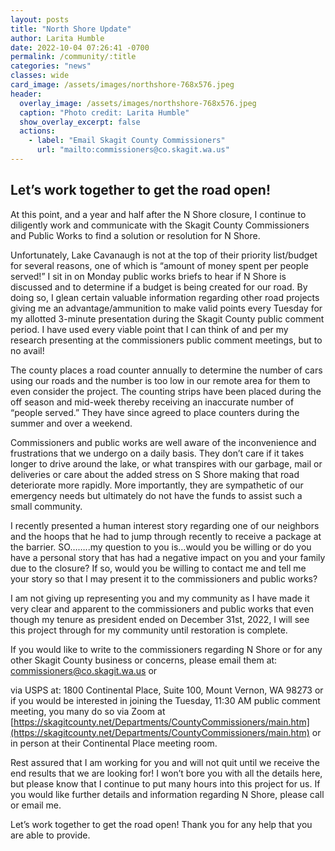 ```yaml
---
layout: posts
title: "North Shore Update"
author: Larita Humble
date: 2022-10-04 07:26:41 -0700
permalink: /community/:title
categories: "news"
classes: wide
card_image: /assets/images/northshore-768x576.jpeg
header:
  overlay_image: /assets/images/northshore-768x576.jpeg
  caption: "Photo credit: Larita Humble"
  show_overlay_excerpt: false
  actions:
    - label: "Email Skagit County Commissioners"
      url: "mailto:commissioners@co.skagit.wa.us"
---
```

## Let’s work together to get the road open!

At this point, and a year and half after the N Shore closure, I continue to diligently work and communicate with the Skagit County Commissioners and Public Works to find a solution or resolution for N Shore.

Unfortunately, Lake Cavanaugh is not at the top of their priority list/budget for several reasons, one of which is “amount of money spent per people served!” I sit in on Monday public works briefs to hear if N Shore is discussed and to determine if a budget is being created for our road. By doing so, I glean certain valuable information regarding other road projects giving me an advantage/ammunition to make valid points every Tuesday for my allotted 3-minute presentation during the Skagit County public comment period. I have used every viable point that I can think of and per my research presenting at the commissioners public comment meetings, but to no avail!

The county places a road counter annually to determine the number of cars using our roads and the number is too low in our remote area for them to even consider the project. The counting strips have been placed during the off season and mid-week thereby receiving an inaccurate number of “people served.” They have since agreed to place counters during the summer and over a weekend.

Commissioners and public works are well aware of the inconvenience and frustrations that we undergo on a daily basis. They don’t care if it takes longer to drive around the lake, or what transpires with our garbage, mail or deliveries or care about the added stress on S Shore making that road deteriorate more rapidly. More importantly, they are sympathetic of our emergency needs but ultimately do not have the funds to assist such a small community.

I recently presented a human interest story regarding one of our neighbors and the hoops that he had to jump through recently to receive a package at the barrier. SO……..my question to you is…would you be willing or do you have a personal story that has had a negative impact on you and your family due to the closure? If so, would you be willing to contact me and tell me your story so that I may present it to the commissioners and public works?

I am not giving up representing you and my community as I have made it very clear and apparent to the commissioners and public works that even though my tenure as president ended on December 31st, 2022, I will see this project through for my community until restoration is complete.

If you would like to write to the commissioners regarding N Shore or for any other Skagit County business or concerns, please email them at: [commissioners@co.skagit.wa.us](mailto:commissioners@co.skagit.wa.us) or

via USPS at: 1800 Continental Place, Suite 100, Mount Vernon, WA 98273 or if you would be interested in joining the Tuesday, 11:30 AM public comment meeting, you many do so via Zoom at [https://skagitcounty.net/Departments/CountyCommissioners/main.htm](https://skagitcounty.net/Departments/CountyCommissioners/main.htm) or in person at their Continental Place meeting room.

Rest assured that I am working for you and will not quit until we receive the end results that we are looking for! I won’t bore you with all the details here, but please know that I continue to put many hours into this project for us. If you would like further details and information regarding N Shore, please call or email me.

Let’s work together to get the road open! Thank you for any help that you are able to provide.

